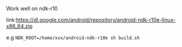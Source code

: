 
Work well on ndk-r10 

link:https://dl.google.com/android/repository/android-ndk-r10e-linux-x86_64.zip

e.g
`NDK_ROOT=/home/xxx/android-ndk-r10e sh build.sh`



